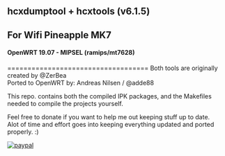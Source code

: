 ## hcxdumptool + hcxtools (v6.1.5)
## For Wifi Pineapple MK7 
#### OpenWRT 19.07 - MIPSEL (ramips/mt7628)  

===================================
Both tools are originally created by @ZerBea  
Ported to OpenWRT by: Andreas Nilsen / @adde88

This repo. contains both the compiled IPK packages, and the Makefiles needed to compile the projects yourself.  

Feel free to donate if you want to help me out keeping stuff up to date.  
Alot of time and effort goes into keeping everything updated and ported properly. :)

[![paypal](https://www.paypalobjects.com/en_US/NO/i/btn/btn_donateCC_LG.gif)](https://www.paypal.com/cgi-bin/webscr?cmd=_s-xclick&hosted_button_id=4HJM939H9PHWW)
